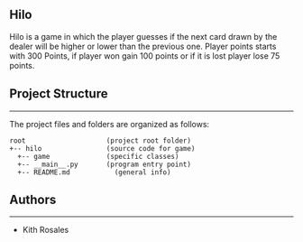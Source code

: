 ## Hilo
Hilo is a game in which the player guesses if the next card drawn by the dealer will be higher or lower than the previous one.
Player points starts with 300 Points, if player won gain 100 points or if it is lost player lose 75 points.



## Project Structure
---
The project files and folders are organized as follows:
```
root                    (project root folder)
+-- hilo                (source code for game)
  +-- game              (specific classes)
  +-- __main__.py       (program entry point)
  +-- README.md           (general info)
```

## Authors
---
* Kith Rosales